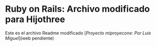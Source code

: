 # Ruby on Rails: Archivo modificado para Hijothree
Este es el archivo Readme modificado
[*Proyecto miproyecone: Por Luis Miguel*](web pendiente)
